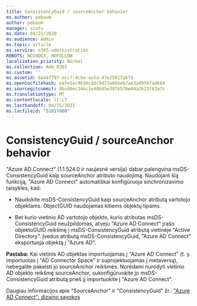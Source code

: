 ```yaml
---
title: ConsistencyGuid / sourceAnchor behavior
ms.author: pebaum
author: pebaum
manager: scotv
ms.date: 04/21/2020
ms.audience: Admin
ms.topic: article
ms.service: o365-administration
ROBOTS: NOINDEX, NOFOLLOW
localization_priority: Normal
ms.collection: Adm_O365
ms.custom: ''
ms.assetid: 6a44f797-acc7-4cbe-aa5a-47e2581fabf5
ms.openlocfilehash: eafe1ec9636cddc9d73a88beb7ae3ad9f6fad660
ms.sourcegitcommit: 8bc60ec34bc1e40685e3976576e04a2623f63a7c
ms.translationtype: MT
ms.contentlocale: lt-LT
ms.lasthandoff: 04/15/2021
ms.locfileid: "51817000"
---
```

# <a name="consistencyguid--sourceanchor-behavior"></a>ConsistencyGuid / sourceAnchor behavior

"Azure AD Connect" (1.1.524.0 ir naujesnė versija) dabar palengvina msDS-ConsistencyGuid kaip sourceAnchor atributo naudojimą. Naudojant šią funkciją, "Azure AD Connect" automatiškai konfigūruoja sinchronizavimo taisykles, kad:
  
- Naudokite msDS-ConsistencyGuid kaip sourceAnchor atributą vartotojo objektams. ObjectGUID naudojamas kitiems objektų tipams.
    
- Bet kurio vietinio AD vartotojo objekto, kurio atributas msDS-ConsistencyGuid neužpildomas, atveju "Azure AD Connect" įrašo objektoGUID reikšmę į msDS-ConsistencyGuid atributą vietinėje "Active Directory". Įvedus atributą msDS-ConsistencyGuid, "Azure AD Connect" eksportuoja objektą į "Azure AD".
    
 **Pastaba:** Kai vietinis AD objektas importuojamas į "Azure AD Connect" (t. y. importuotas į "AD Connector Space" ir suprojektuojamas į metaversą), nebegalite pakeisti jo sourceAnchor reikšmės. Norėdami nurodyti vietinio AD objekto reikšmę sourceAnchor, sukonfigūruokite jo msDS-ConsistencyGuid atributą prieš jį importuokite į "Azure AD Connect". 
  
Daugiau informacijos apie "SourceAnchor" ir "ConsistencyGuid" žr.: ["Azure AD Connect": dizaino sąvokos](https://docs.microsoft.com/azure/active-directory/connect/active-directory-aadconnect-design-concepts)
  

